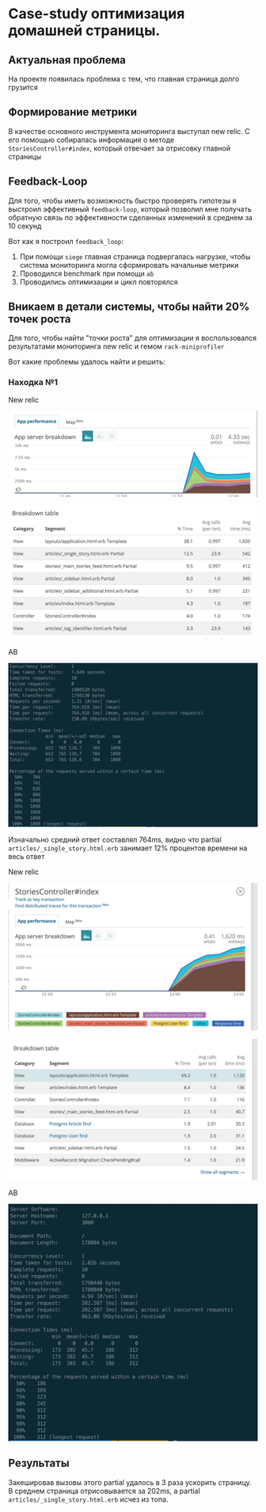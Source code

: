 # Case-study оптимизация домашней страницы.

## Актуальная проблема

На проекте появилась проблема с тем, что главная страница долго грузится

## Формирование метрики

В качестве основного инструмента мониторинга выступал new relic. С его помощью собиралась информация о методе `StoriesController#index`, который отвечает за отрисовку главной страницы

## Feedback-Loop

Для того, чтобы иметь возможность быстро проверять гипотезы я выстроил эффективный `feedback-loop`, который позволил мне получать обратную связь по эффективности сделанных изменений в среднем за 10 секунд

Вот как я построил `feedback_loop`:

1. При помощи `siege` главная страница подвергалась нагрузке, чтобы система мониторинга могла сформировать начальные метрики
2. Проводился benchmark при помощи `ab`
3. Проводились оптимизации и цикл повторялся

## Вникаем в детали системы, чтобы найти 20% точек роста

Для того, чтобы найти "точки роста" для оптимизации я воспользовался результатами мониторинга new relic и гемом `rack-miniprofiler`

Вот какие проблемы удалось найти и решить:

### Находка №1

New relic

![New relic before](/images/chart-before.png)

![New relic after](/images/table-before.png)

AB

![AB before](/images/ab-before.png)

Изначально средний ответ составлял 764ms, видно что partial `articles/_single_story.html.erb` занимает 12% процентов времени на весь ответ

New relic

![New relic after](/images/chart-after.png)

![New relic after](/images/table-after.png)

AB

![AB after](/images/ab-after.png)

## Результаты

Закешировав вызовы этого partial удалось в 3 раза ускорить страницу. В среднем страница отрисовывается за 202ms, а partial `articles/_single_story.html.erb` исчез из топа.
